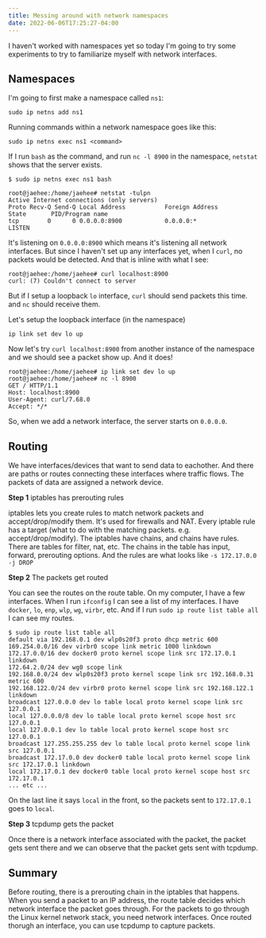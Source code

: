 ```yaml
---
title: Messing around with network namespaces
date: 2022-06-06T17:25:27-04:00
---
```


I haven't worked with namespaces yet so today I'm going to try some experiments to try to familiarize myself with network interfaces.

## Namespaces
I'm going to first make a namespace called `ns1`:
```
sudo ip netns add ns1
```
Running commands within a network namespace goes like this:
```
sudo ip netns exec ns1 <command>
```
If I run `bash` as the command, and run `nc -l 8900` in the namespace, `netstat` shows that the server exists.
```
$ sudo ip netns exec ns1 bash

root@jaehee:/home/jaehee# netstat -tulpn
Active Internet connections (only servers)
Proto Recv-Q Send-Q Local Address           Foreign Address         State       PID/Program name    
tcp        0      0 0.0.0.0:8900            0.0.0.0:*               LISTEN
```
It's listening on `0.0.0.0:8900` which means it's listening all network interfaces. But since I haven't set up any interfaces yet, when I `curl`, no packets would be detected. And that is inline with what I see:
```
root@jaehee:/home/jaehee# curl localhost:8900
curl: (7) Couldn't connect to server
```
But if I setup a loopback `lo` interface, `curl` should send packets this time. and `nc` should receive them.   

Let's setup the loopback interface (in the namespace)
```
ip link set dev lo up
```
Now let's try `curl localhost:8900` from another instance of the namespace and we should see a packet show up. And it does!
```
root@jaehee:/home/jaehee# ip link set dev lo up
root@jaehee:/home/jaehee# nc -l 8900
GET / HTTP/1.1
Host: localhost:8900
User-Agent: curl/7.68.0
Accept: */*
```
So, when we add a network interface, the server starts on `0.0.0.0`.


## Routing
We have interfaces/devices that want to send data to eachother. And there are paths or routes connecting these interfaces where traffic flows. The packets of data are assigned a network device.

**Step 1** iptables has prerouting rules

iptables lets you create rules to match network packets and accept/drop/modify them. It's used for firewalls and NAT. Every iptable rule has a target (what to do with the matching packets. e.g. accept/drop/modify). The iptables have chains, and chains have rules. There are tables for filter, nat, etc. The chains in the table has input, forward, prerouting options. And the rules are what looks like `-s 172.17.0.0 -j DROP`

**Step 2** The packets get routed

You can see the routes on the route table.
On my computer, I have a few interfaces. When I run `ifconfig` I can see a list of my interfaces. I have `docker`, `lo`, `enp`, `wlp`, `wg`, `virbr`, etc. And if I run `sudo ip route list table all` I can see my routes.
```
$ sudo ip route list table all
default via 192.168.0.1 dev wlp0s20f3 proto dhcp metric 600
169.254.0.0/16 dev virbr0 scope link metric 1000 linkdown
172.17.0.0/16 dev docker0 proto kernel scope link src 172.17.0.1 linkdown
172.64.2.0/24 dev wg0 scope link
192.168.0.0/24 dev wlp0s20f3 proto kernel scope link src 192.168.0.31 metric 600
192.168.122.0/24 dev virbr0 proto kernel scope link src 192.168.122.1 linkdown
broadcast 127.0.0.0 dev lo table local proto kernel scope link src 127.0.0.1
local 127.0.0.0/8 dev lo table local proto kernel scope host src 127.0.0.1
local 127.0.0.1 dev lo table local proto kernel scope host src 127.0.0.1
broadcast 127.255.255.255 dev lo table local proto kernel scope link src 127.0.0.1
broadcast 172.17.0.0 dev docker0 table local proto kernel scope link src 172.17.0.1 linkdown
local 172.17.0.1 dev docker0 table local proto kernel scope host src 172.17.0.1
... etc ...
```
On the last line it says `local` in the front, so the packets sent to `172.17.0.1` goes to `local`.

**Step 3** tcpdump gets the packet

Once there is a network interface associated with the packet, the packet gets sent there and we can observe that the packet gets sent with tcpdump.

## Summary
Before routing, there is a prerouting chain in the iptables that happens.
When you send a packet to an IP address, the route table decides which network interface the packet goes through.
For the packets to go through the Linux kernel network stack, you need network interfaces. Once routed thorugh an interface, you can use tcpdump to capture packets.

<!--
```
root@jaehee:/home/jaehee# netstat -tulpn
Active Internet connections (only servers)
Proto Recv-Q Send-Q Local Address           Foreign Address         State       PID/Program name    
tcp        0      0 127.0.0.1:8080          0.0.0.0:*               LISTEN      77725/nc            
```

```
Check to see if the loopback interface was added properly by running:
```
ip netns exec ns1 ip address
``` -->
